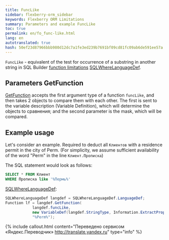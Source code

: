 ```yaml
--- 
title: FuncLike 
sidebar: flexberry-orm_sidebar 
keywords: Flexberry ORM Limitations 
summary: Parameters and example FuncLike 
toc: true 
permalink: en/fo_func-like.html 
lang: en 
autotranslated: true 
hash: 50ef23d87966bbb980d12dc7a1fe3ed239b7691bf09cd81fc09ab6de591ee57a 
--- 
```


`FuncLike` - equivalent of the test for occurrence of a substring in another string in SQL Builder [function limitations](fo_limit-function.html) [SQLWhereLanguageDef](fo_function-list.html). 

## Parameters GetFunction 

[GetFunction](fo_function-list.html) accepts the first argument type of a function `funcLike`, and then takes 2 objects to compare them with each other. The first is sent to the variable description (Variable Definition), which will determine the objects to сравнения; and the second parameter is the mask, which will be compared. 

## Example usage 

Let's consider an example. Required to deduct all `Клиентов` with a residence permit in the city of Perm. (For simplicity, we assume sufficient availability of the word "Perm" in the line `Клиент.Прописка`) 

The SQL statement would look as follows: 

```sql
SELECT * FROM Клиент 
WHERE Прописка like '%Пермь%'
``` 

[SQLWhereLanguageDef](fo_function-list.html): 

```csharp   
SQLWhereLanguageDef langdef = SQLWhereLanguageDef.LanguageDef;
Function lf = langdef.GetFunction(
			langdef.funcLike,
			new VariableDef(langdef.StringType, Information.ExtractPropertyPath<Клиент>(x => x.Прописка)), 
			"%Perm%");
``` 



{% include callout.html content="Переведено сервисом «Яндекс.Переводчик» <http://translate.yandex.ru>" type="info" %}
